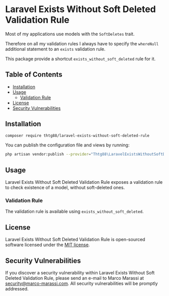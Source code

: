 # Laravel Exists Without Soft Deleted Validation Rule

Most of my applications use models with the `SoftDeletes` trait.

Therefore on all my validation rules I always have to specify the `whereNull` additional statement to an `exists` validation rule.

This package provide a shortcut `exists_without_soft_deleted` rule for it.

## Table of Contents

* [Installation](#installation)
* [Usage](#usage)
    * [Validation Rule](#validation-rule)
* [License](#license)
* [Security Vulnerabilities](#security-vulnerabilities)

## Installation

``` bash
composer require thtg88/laravel-exists-without-soft-deleted-rule
```

You can publish the configuration file and views by running:
```bash
php artisan vendor:publish --provider="Thtg88\LaravelExistsWithoutSoftDeletedRule\LaravelExistsWithoutSoftDeletedRuleServiceProvider"
```

## Usage

Laravel Exists Without Soft Deleted Validation Rule exposes a validation rule to check existence of a model, without soft-deleted ones.

### Validation Rule

The validation rule is available using `exists_without_soft_deleted`.

## License

Laravel Exists Without Soft Deleted Validation Rule is open-sourced software licensed under the [MIT license](https://opensource.org/licenses/MIT).

## Security Vulnerabilities

If you discover a security vulnerability within Laravel Exists Without Soft Deleted Validation Rule, please send an e-mail to Marco Marassi at security@marco-marassi.com. All security vulnerabilities will be promptly addressed.
